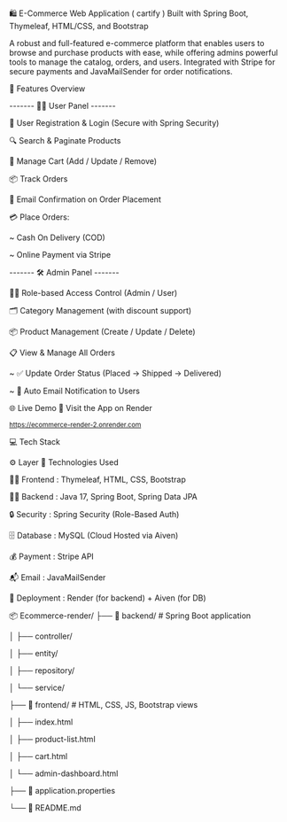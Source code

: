 🛍️ E-Commerce Web Application ( cartify )
Built with Spring Boot, Thymeleaf, HTML/CSS, and Bootstrap

A robust and full-featured e-commerce platform that enables users to browse and purchase products with ease, while offering admins powerful tools to manage the catalog, orders, and users. Integrated with Stripe for secure payments and JavaMailSender for order notifications.


🚀 Features Overview

------- 👨‍💼 User Panel -------

🔐 User Registration & Login (Secure with Spring Security)

🔍 Search & Paginate Products

🛒 Manage Cart (Add / Update / Remove)

📦 Track Orders

📧 Email Confirmation on Order Placement


💳 Place Orders:

~ Cash On Delivery (COD)

~ Online Payment via Stripe




------- 🛠️ Admin Panel -------

🧑‍💼 Role-based Access Control (Admin / User)

🗂️ Category Management (with discount support)

📦 Product Management (Create / Update / Delete)


📋 View & Manage All Orders

~ ✅ Update Order Status (Placed → Shipped → Delivered)

~ 📧 Auto Email Notification to Users




🌐 Live Demo
🔗 Visit the App on Render

<sub> https://ecommerce-render-2.onrender.com </sub>



💻 Tech Stack

⚙️ Layer	                            🔧 Technologies Used


👨‍🎨 Frontend :                            Thymeleaf,	HTML, CSS, Bootstrap


👨‍💻 Backend	:                            Java 17, Spring Boot, Spring Data JPA


🔒 Security :                           	Spring Security (Role-Based Auth)


🗄️ Database	 :                           MySQL (Cloud Hosted via Aiven)


💰 Payment :	                            Stripe API


📬 Email	:                            JavaMailSender


🚀 Deployment	:                         Render (for backend) + Aiven (for DB)




📦 Ecommerce-render/
├── 📁 backend/              # Spring Boot application

│   ├── controller/

│   ├── entity/

│   ├── repository/

│   └── service/

├── 📁 frontend/             # HTML, CSS, JS, Bootstrap views

│   ├── index.html

│   ├── product-list.html

│   ├── cart.html

│   └── admin-dashboard.html

├── 📄 application.properties

└── 📄 README.md


